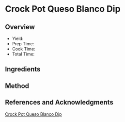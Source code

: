 # Crock Pot Queso Blanco Dip

## Overview

- Yield:
- Prep Time:
- Cook Time:
- Total Time:

## Ingredients


## Method



## References and Acknowledgments

[Crock Pot Queso Blanco Dip](http://life-in-the-lofthouse.com/crock-pot-queso-blanco-dip/)
